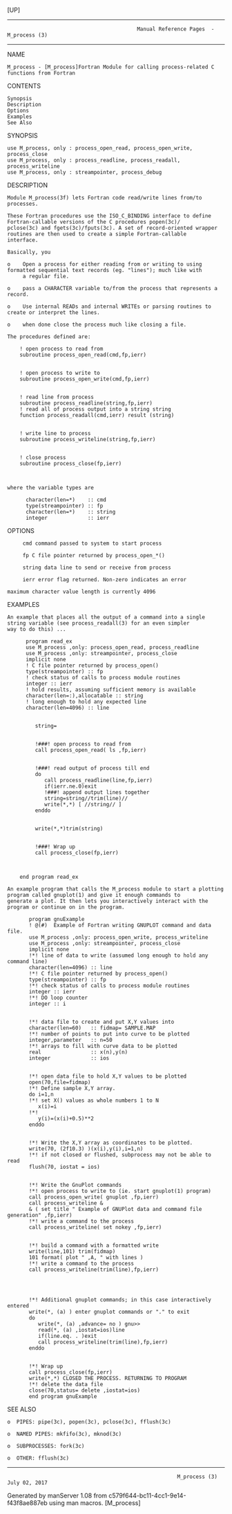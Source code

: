 [UP]

-----------------------------------------------------------------------------------------------------------------------------------
                                              Manual Reference Pages  - M_process (3)
-----------------------------------------------------------------------------------------------------------------------------------
                                                                 
NAME

    M_process - [M_process]Fortran Module for calling process-related C functions from Fortran

CONTENTS

    Synopsis
    Description
    Options
    Examples
    See Also

SYNOPSIS

    use M_process, only : process_open_read, process_open_write, process_close
    use M_process, only : process_readline, process_readall, process_writeline
    use M_process, only : streampointer, process_debug

DESCRIPTION

    Module M_process(3f) lets Fortran code read/write lines from/to processes.

    These Fortran procedures use the ISO_C_BINDING interface to define Fortran-callable versions of the C procedures popen(3c)/
    pclose(3c) and fgets(3c)/fputs(3c). A set of record-oriented wrapper routines are then used to create a simple Fortran-callable
    interface.

    Basically, you

    o    Open a process for either reading from or writing to using formatted sequential text records (eg. "lines"); much like with
         a regular file.

    o    pass a CHARACTER variable to/from the process that represents a record.

    o    Use internal READs and internal WRITEs or parsing routines to create or interpret the lines.

    o    when done close the process much like closing a file.

    The procedures defined are:

        ! open process to read from
        subroutine process_open_read(cmd,fp,ierr)


        ! open process to write to
        subroutine process_open_write(cmd,fp,ierr)


        ! read line from process
        subroutine process_readline(string,fp,ierr)
        ! read all of process output into a string string
        function process_readall(cmd,ierr) result (string)


        ! write line to process
        subroutine process_writeline(string,fp,ierr)


        ! close process
        subroutine process_close(fp,ierr)



    where the variable types are

          character(len=*)    :: cmd
          type(streampointer) :: fp
          character(len=*)    :: string
          integer             :: ierr



OPTIONS

         cmd command passed to system to start process

         fp C file pointer returned by process_open_*()

         string data line to send or receive from process

         ierr error flag returned. Non-zero indicates an error

    maximum character value length is currently 4096

EXAMPLES

    An example that places all the output of a command into a single string variable (see process_readall(3) for an even simpler
    way to do this) ...

          program read_ex
          use M_process ,only: process_open_read, process_readline
          use M_process ,only: streampointer, process_close
          implicit none
          ! C file pointer returned by process_open()
          type(streampointer) :: fp
          ! check status of calls to process module routines
          integer :: ierr
          ! hold results, assuming sufficient memory is available
          character(len=:),allocatable :: string
          ! long enough to hold any expected line
          character(len=4096) :: line


             string=  


             !###! open process to read from
             call process_open_read( ls ,fp,ierr)


             !###! read output of process till end
             do
                call process_readline(line,fp,ierr)
                if(ierr.ne.0)exit
                !###! append output lines together
                string=string//trim(line)//   
                write(*,*) [ //string// ] 
             enddo


             write(*,*)trim(string)


             !###! Wrap up
             call process_close(fp,ierr)



        end program read_ex

    An example program that calls the M_process module to start a plotting program called gnuplot(1) and give it enough commands to
    generate a plot. It then lets you interactively interact with the program or continue on in the program.

           program gnuExample
           ! @(#)  Example of Fortran writing GNUPLOT command and data file.
           use M_process ,only: process_open_write, process_writeline
           use M_process ,only: streampointer, process_close
           implicit none
           !*! line of data to write (assumed long enough to hold any command line)
           character(len=4096) :: line
           !*! C file pointer returned by process_open()
           type(streampointer) :: fp
           !*! check status of calls to process module routines
           integer :: ierr
           !*! DO loop counter
           integer :: i


           !*! data file to create and put X,Y values into
           character(len=60)   :: fidmap= SAMPLE.MAP 
           !*! number of points to put into curve to be plotted
           integer,parameter   :: n=50
           !*! arrays to fill with curve data to be plotted
           real                :: x(n),y(n)
           integer             :: ios


           !*! open data file to hold X,Y values to be plotted
           open(70,file=fidmap)
           !*! Define sample X,Y array.
           do i=1,n
           !*! set X() values as whole numbers 1 to N
              x(i)=i
           !*!
              y(i)=(x(i)+0.5)**2
           enddo


           !*! Write the X,Y array as coordinates to be plotted.
           write(70, (2f10.3) )(x(i),y(i),i=1,n)
           !*! if not closed or flushed, subprocess may not be able to read
           flush(70, iostat = ios)


           !*! Write the GnuPlot commands
           !*! open process to write to (ie. start gnuplot(1) program)
           call process_open_write( gnuplot ,fp,ierr)
           call process_writeline &
           & ( set title " Example of GNUPlot data and command file generation" ,fp,ierr)
           !*! write a command to the process
           call process_writeline( set nokey ,fp,ierr)


           !*! build a command with a formatted write
           write(line,101) trim(fidmap)
           101 format( plot " ,A, " with lines )
           !*! write a command to the process
           call process_writeline(trim(line),fp,ierr)




           !*! Additional gnuplot commands; in this case interactively entered
           write(*, (a) ) enter gnuplot commands or "." to exit 
           do
              write(*, (a) ,advance= no ) gnu>> 
              read(*, (a) ,iostat=ios)line
              if(line.eq. . )exit
              call process_writeline(trim(line),fp,ierr)
           enddo


           !*! Wrap up
           call process_close(fp,ierr)
           write(*,*) CLOSED THE PROCESS. RETURNING TO PROGRAM 
           !*! delete the data file
           close(70,status= delete ,iostat=ios)
           end program gnuExample



SEE ALSO

    o  PIPES: pipe(3c), popen(3c), pclose(3c), fflush(3c)

    o  NAMED PIPES: mkfifo(3c), mknod(3c)

    o  SUBPROCESSES: fork(3c)

    o  OTHER: fflush(3c)

-----------------------------------------------------------------------------------------------------------------------------------

                                                           M_process (3)                                              July 02, 2017

Generated by manServer 1.08 from c579f644-bc11-4cc1-9e14-f43f8ae887eb using man macros.
                                                            [M_process]
